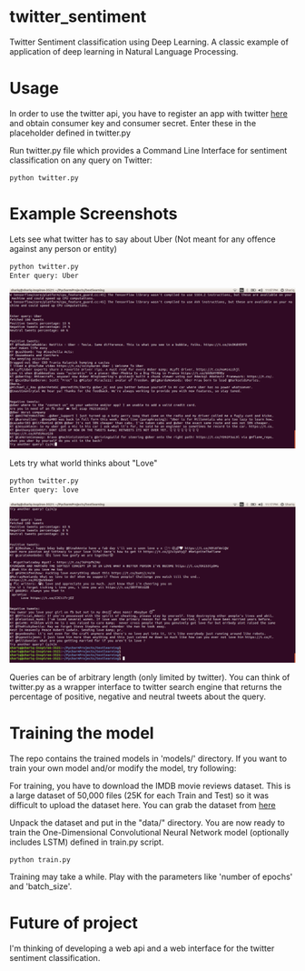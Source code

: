 # twitter_sentiment
Twitter Sentiment classification using Deep Learning.
A classic example of application of deep learning in Natural Language Processing.

# Usage
In order to use the twitter api, you have to register an app with twitter [here](https://dev.twitter.com/oauth/overview/application-owner-access-tokens) and obtain consumer key and consumer secret. Enter these in the placeholder defined in twitter.py 

Run twitter.py file which provides a Command Line Interface for sentiment classification on any query on Twitter:

```
python twitter.py

```

# Example Screenshots
Lets see what twitter has to say about Uber (Not meant for any offence against any person or entity)
```
python twitter.py
Enter query: Uber
```
![SentiUber](screenshots/uber.png)

Lets try what world thinks about "Love"

```
python twitter.py
Enter query: love
```
![SentiLove](screenshots/love2.png)

Queries can be of arbitrary length (only limited by twitter). You can think of twitter.py as a wrapper interface to twitter search engine that returns the percentage of positive, negative and neutral tweets about the query.

# Training the model 
The repo contains the trained models in 'models/' directory. If you want to train your own model and/or modify the model, try following:

For training, you have to download the IMDB movie reviews dataset. This is a large dataset of 50,000 files (25K for each Train and Test) so it was difficult to upload the dataset here. You can grab the dataset from 
[here](http://ai.stanford.edu/~amaas/data/sentiment/)

Unpack the dataset and put in the "data/" directory. You are now ready to train the One-Dimensional Convolutional Neural Network model (optionally includes LSTM) defined in train.py script.
```
python train.py

```
Training may take a while. Play with the parameters like 'number of epochs' and 'batch_size'.


# Future of project
I'm thinking of developing a web api and a web interface for the twitter sentiment classification.
